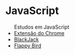 # JavaScript
 <ul>
    Estudos em JavaScript
        <li>
            <a href="https://souzaigor499.github.io/javascript/FreeCode/class003/" target="_blank">Extensão do Chrome </a>
        </li>
        <li>
            <a href="https://souzaigor499.github.io/javascript/FreeCode/class002/" target="_blank">BlackJack </a>
        </li>
        <li>
            <a href="https://souzaigor499.github.io/javascript/Flappy%20Bird/" target="_blank">Flappy Bird</a>
        </li>

 

